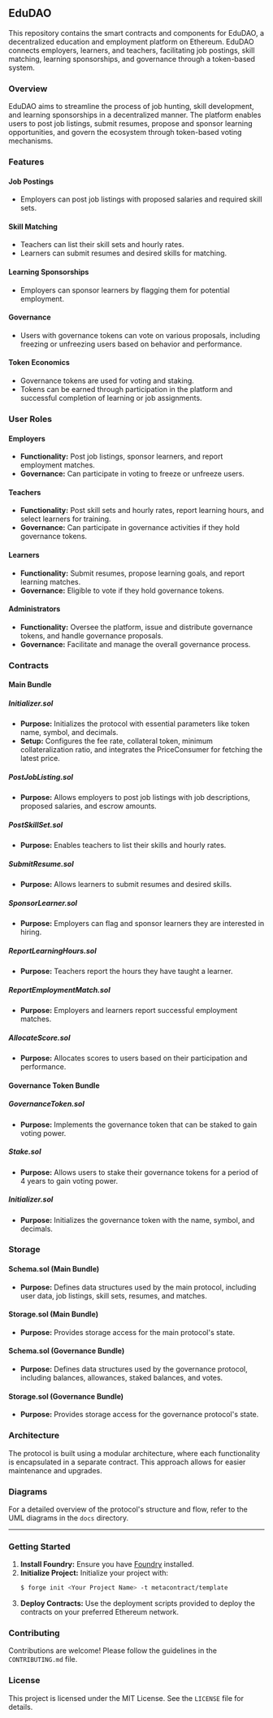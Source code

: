 ## EduDAO

This repository contains the smart contracts and components for EduDAO, a decentralized education and employment platform on Ethereum. EduDAO connects employers, learners, and teachers, facilitating job postings, skill matching, learning sponsorships, and governance through a token-based system.

### Overview

EduDAO aims to streamline the process of job hunting, skill development, and learning sponsorships in a decentralized manner. The platform enables users to post job listings, submit resumes, propose and sponsor learning opportunities, and govern the ecosystem through token-based voting mechanisms.

### Features

#### Job Postings
- Employers can post job listings with proposed salaries and required skill sets.

#### Skill Matching
- Teachers can list their skill sets and hourly rates.
- Learners can submit resumes and desired skills for matching.

#### Learning Sponsorships
- Employers can sponsor learners by flagging them for potential employment.

#### Governance
- Users with governance tokens can vote on various proposals, including freezing or unfreezing users based on behavior and performance.

#### Token Economics
- Governance tokens are used for voting and staking.
- Tokens can be earned through participation in the platform and successful completion of learning or job assignments.

### User Roles

#### Employers
- **Functionality:** Post job listings, sponsor learners, and report employment matches.
- **Governance:** Can participate in voting to freeze or unfreeze users.

#### Teachers
- **Functionality:** Post skill sets and hourly rates, report learning hours, and select learners for training.
- **Governance:** Can participate in governance activities if they hold governance tokens.

#### Learners
- **Functionality:** Submit resumes, propose learning goals, and report learning matches.
- **Governance:** Eligible to vote if they hold governance tokens.

#### Administrators
- **Functionality:** Oversee the platform, issue and distribute governance tokens, and handle governance proposals.
- **Governance:** Facilitate and manage the overall governance process.

### Contracts

#### Main Bundle

##### Initializer.sol
- **Purpose:** Initializes the protocol with essential parameters like token name, symbol, and decimals.
- **Setup:** Configures the fee rate, collateral token, minimum collateralization ratio, and integrates the PriceConsumer for fetching the latest price.

##### PostJobListing.sol
- **Purpose:** Allows employers to post job listings with job descriptions, proposed salaries, and escrow amounts.

##### PostSkillSet.sol
- **Purpose:** Enables teachers to list their skills and hourly rates.

##### SubmitResume.sol
- **Purpose:** Allows learners to submit resumes and desired skills.

##### SponsorLearner.sol
- **Purpose:** Employers can flag and sponsor learners they are interested in hiring.

##### ReportLearningHours.sol
- **Purpose:** Teachers report the hours they have taught a learner.

##### ReportEmploymentMatch.sol
- **Purpose:** Employers and learners report successful employment matches.

##### AllocateScore.sol
- **Purpose:** Allocates scores to users based on their participation and performance.

#### Governance Token Bundle

##### GovernanceToken.sol
- **Purpose:** Implements the governance token that can be staked to gain voting power.

##### Stake.sol
- **Purpose:** Allows users to stake their governance tokens for a period of 4 years to gain voting power.

##### Initializer.sol
- **Purpose:** Initializes the governance token with the name, symbol, and decimals.

### Storage

#### Schema.sol (Main Bundle)
- **Purpose:** Defines data structures used by the main protocol, including user data, job listings, skill sets, resumes, and matches.

#### Storage.sol (Main Bundle)
- **Purpose:** Provides storage access for the main protocol's state.

#### Schema.sol (Governance Bundle)
- **Purpose:** Defines data structures used by the governance protocol, including balances, allowances, staked balances, and votes.

#### Storage.sol (Governance Bundle)
- **Purpose:** Provides storage access for the governance protocol's state.

### Architecture
The protocol is built using a modular architecture, where each functionality is encapsulated in a separate contract. This approach allows for easier maintenance and upgrades.

### Diagrams

For a detailed overview of the protocol's structure and flow, refer to the UML diagrams in the `docs` directory.

---

### Getting Started

1. **Install Foundry:** Ensure you have [Foundry](https://github.com/foundry-rs/foundry) installed.
2. **Initialize Project:** Initialize your project with:
    ```sh
    $ forge init <Your Project Name> -t metacontract/template
    ```
3. **Deploy Contracts:** Use the deployment scripts provided to deploy the contracts on your preferred Ethereum network.

### Contributing

Contributions are welcome! Please follow the guidelines in the `CONTRIBUTING.md` file.

### License

This project is licensed under the MIT License. See the `LICENSE` file for details.

